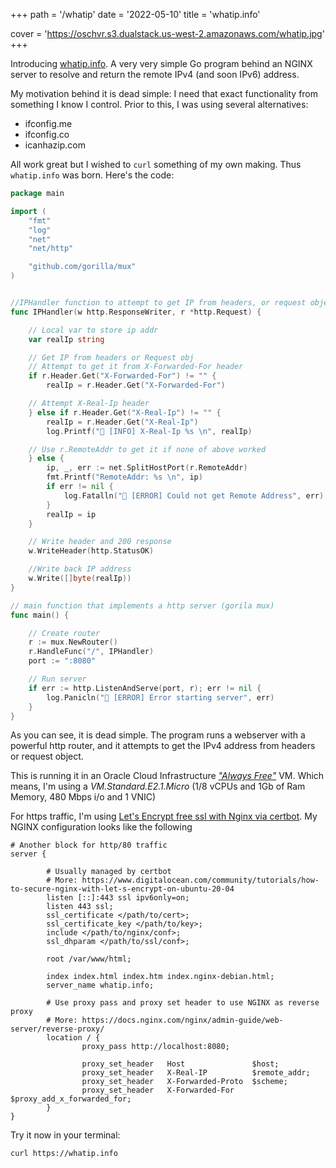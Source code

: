 +++
path =  '/whatip'
date = '2022-05-10'
title =  'whatip.info'

cover = 'https://oschvr.s3.dualstack.us-west-2.amazonaws.com/whatip.jpg'
+++


Introducing [whatip.info](https://whatip.info). A very very simple Go program behind an NGINX server to resolve and return the remote IPv4 (and soon IPv6) address.

My motivation behind it is dead simple: I need that exact functionality from something I know I control. Prior to this, I was using several alternatives:

- ifconfig.me
- ifconfig.co
- icanhazip.com

All work great but I wished to `curl` something of my own making. Thus `whatip.info` was born. Here's the code:

```go
package main

import (
	"fmt"
	"log"
	"net"
	"net/http"

	"github.com/gorilla/mux"
)


//IPHandler function to attempt to get IP from headers, or request object
func IPHandler(w http.ResponseWriter, r *http.Request) {

	// Local var to store ip addr
	var realIp string

	// Get IP from headers or Request obj
	// Attempt to get it from X-Forwarded-For header
	if r.Header.Get("X-Forwarded-For") != "" {
		realIp = r.Header.Get("X-Forwarded-For")

	// Attempt X-Real-Ip header
	} else if r.Header.Get("X-Real-Ip") != "" {
		realIp = r.Header.Get("X-Real-Ip")
		log.Printf("🔵 [INFO] X-Real-Ip %s \n", realIp)

	// Use r.RemoteAddr to get it if none of above worked
	} else {
		ip, _, err := net.SplitHostPort(r.RemoteAddr)
		fmt.Printf("RemoteAddr: %s \n", ip)
		if err != nil {
			log.Fatalln("🔴 [ERROR] Could not get Remote Address", err)
		}
		realIp = ip
	}

	// Write header and 200 response
	w.WriteHeader(http.StatusOK)

	//Write back IP address
	w.Write([]byte(realIp))
}

// main function that implements a http server (gorila mux)
func main() {

	// Create router
	r := mux.NewRouter()
	r.HandleFunc("/", IPHandler)
	port := ":8080"

	// Run server
	if err := http.ListenAndServe(port, r); err != nil {
		log.Panicln("🔴 [ERROR] Error starting server", err)
	}
}

```

As you can see, it is dead simple. The program runs a webserver with a powerful http router, and it attempts to get the IPv4 address from headers or request object.

This is running it in an Oracle Cloud Infrastructure [_"Always Free"_](https://docs.oracle.com/en-us/iaas/Content/FreeTier/freetier_topic-Always_Free_Resources.htm) VM. Which means, I'm using a *VM.Standard.E2.1.Micro* (1/8 vCPUs and 1Gb of Ram Memory, 480 Mbps i/o and 1 VNIC)


For https traffic, I'm using [Let's Encrypt free ssl with Nginx via certbot](https://www.digitalocean.com/community/tutorials/how-to-secure-nginx-with-let-s-encrypt-on-ubuntu-20-04). My NGINX configuration looks like the following

```shell
# Another block for http/80 traffic
server {

        # Usually managed by certbot
        # More: https://www.digitalocean.com/community/tutorials/how-to-secure-nginx-with-let-s-encrypt-on-ubuntu-20-04
        listen [::]:443 ssl ipv6only=on;
   	    listen 443 ssl;
        ssl_certificate </path/to/cert>;
        ssl_certificate_key </path/to/key>;
   	    include </path/to/nginx/conf>;
        ssl_dhparam </path/to/ssl/conf>;

        root /var/www/html;

        index index.html index.htm index.nginx-debian.html;
        server_name whatip.info;

        # Use proxy pass and proxy set header to use NGINX as reverse proxy
        # More: https://docs.nginx.com/nginx/admin-guide/web-server/reverse-proxy/
        location / {
                proxy_pass http://localhost:8080;

                proxy_set_header   Host               $host;
                proxy_set_header   X-Real-IP          $remote_addr;
                proxy_set_header   X-Forwarded-Proto  $scheme;
                proxy_set_header   X-Forwarded-For    $proxy_add_x_forwarded_for;
        }
}
```

Try it now in your terminal:

```
curl https://whatip.info
```